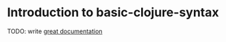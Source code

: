 # Introduction to basic-clojure-syntax

TODO: write [great documentation](http://jacobian.org/writing/what-to-write/)
